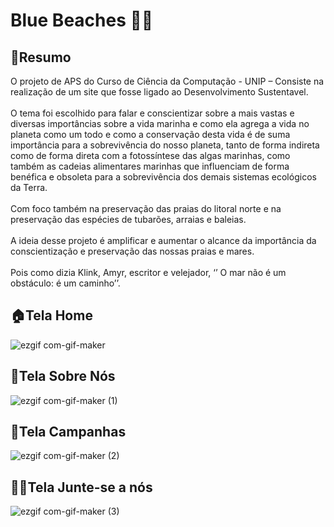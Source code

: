 # Blue Beaches 🐳💙

**<h2>📘Resumo</h2>**
O projeto de APS do Curso de Ciência da Computação - UNIP –  Consiste na realização de um site que fosse ligado ao Desenvolvimento Sustentavel.
<br><br>
O tema foi escolhido para falar e conscientizar sobre a mais vastas e diversas importâncias sobre a vida marinha e como ela agrega a vida no planeta como um todo e como a conservação desta vida é de suma importância para a sobrevivência do nosso planeta, tanto de forma indireta como de forma direta com a fotossíntese das algas marinhas, como também as cadeias alimentares marinhas que influenciam de forma benéfica e obsoleta para a sobrevivência dos demais sistemas ecológicos da Terra.
<br><br>
Com foco também na preservação das praias do litoral norte e na preservação das espécies de tubarões, arraias e baleias.
<br><br>
A ideia desse projeto é amplificar e aumentar o alcance da importância da conscientização e preservação das nossas praias e mares.
<br><br>
Pois como dizia Klink, Amyr, escritor e velejador, ‘’ O mar não é um obstáculo: é um caminho’’.

**<h2>🏠Tela Home</h2>**
![ezgif com-gif-maker](https://github.com/amandaalbez/APS/assets/104281621/fb3b8102-31ac-4a77-b2b2-fad2b882441b)

**<h2>📌Tela Sobre Nós</h2>**
![ezgif com-gif-maker (1)](https://github.com/amandaalbez/APS/assets/104281621/f3a47275-ca2e-4ebc-95e4-28db4e6bda9f)

**<h2>💙Tela Campanhas</h2>**
![ezgif com-gif-maker (2)](https://github.com/amandaalbez/APS/assets/104281621/05487875-28d8-46b5-9cab-74c69a857e70)

**<h2>🤝🏻Tela Junte-se a nós</h2>**
![ezgif com-gif-maker (3)](https://github.com/amandaalbez/APS/assets/104281621/1e3ff0ad-ed2a-46b7-a8c5-3d8e9b7ca917)
